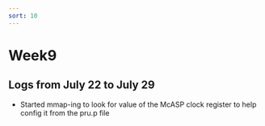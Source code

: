 ```yaml
---
sort: 10
---
```


# Week9

## Logs from July 22 to July 29

- Started mmap-ing to look for value of the McASP clock register to help config it from the pru.p file

